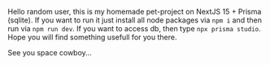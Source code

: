 Hello random user, this is my homemade pet-project on NextJS 15 + Prisma (sqlite). If you want to run it just install all node packages via ```npm i``` and then run via ```npm run dev```. If you want to access db, then type ```npx prisma studio```. Hope you will find something usefull for you there.

See you space cowboy...
